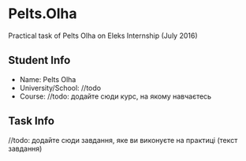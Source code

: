 # Pelts.Olha
Practical task of Pelts Olha on Eleks Internship (July 2016)

## Student Info
  
 * Name: Pelts Olha
 * University/School: //todo
 * Course: //todo: додайте сюди курс, на якому навчаєтесь
  
## Task Info
  
 //todo: додайте сюди завдання, яке ви виконуєте на практиці (текст завдання)
